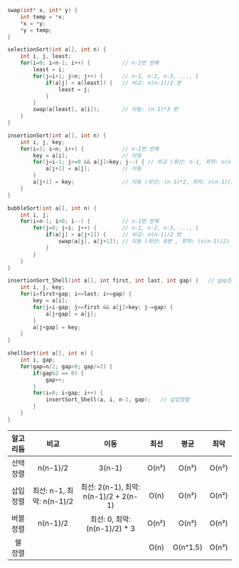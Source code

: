 ```c
swap(int* x, int* y) {
    int temp = *x;
    *x = *y;
    *y = temp;
}

selectionSort(int a[], int n) {
    int i, j, least;
    for(i=0; i<n-1; i++) {          // n-1번 반복
        least = i;
        for(j=i+1; j<n; j++) {      // n-1, n-2, n-3, ..., 1
            if(a[j] < a[least]) {   // 비교: n(n-1)/2 번
                least = j;
            }
        }
        swap(a[least], a[i]);       // 이동: (n-1)*3 번
    }
}

insertionSort(int a[], int n) {
    int i, j, key;
    for(i=1; i<n; i++) {            // n-1번 반복
        key = a[i];                 // 이동
        for(j=i-1; j>=0 && a[j]>key; j--) { // 비교 (최선: n-1, 최악: n(n-1)/2)
            a[j+1] = a[j];          // 이동
        }
        a[j+1] = key;               // 이동 (최선: (n-1)*2, 최악: n(n-1)/2 + (n-1)*2)
    }
}

bubbleSort(int a[], int n) {
    int i, j;
    for(i=n-1; i>0; i--) {          // n-1번 반복
        for(j=0; j<i; j++) {        // n-1, n-2, n-3, ..., 1
            if(a[j] > a[j+1]) {     // 비교: n(n-1)/2 번
                swap(a[j], a[j+1]); // 이동 (최선: 0번 , 최악: (n(n-1)/2) * 3)
            }
        }
    }
}

insertionSort_Shell(int a[], int first, int last, int gap) {   // gap만큼씩 정렬
    int i, j, key;
    for(i=first+gap; i<=last; i+=gap) {
        key = a[i];
        for(j=i-gap; j>=first && a[j]>key; j-=gap) {
            a[j+gap] = a[j];
        }
        a[j+gap] = key;
    }
}

shellSort(int a[], int n) {
    int i, gap;
    for(gap=n/2; gap>0; gap/=2) {
        if(gap%2 == 0) {
            gap++;
        }
        for(i=0; i<gap; i++) {
            insertSort_Shell(a, i, n-1, gap);   // 삽입정렬
        }
    }
}
```

알고리듬|비교|이동|최선|평균|최악
:-:|:-:|:-:|:-:|:-:|:-:
선택정렬 | n(n-1)/2 | 3(n-1) | O(n²) | O(n²) | O(n²)
삽입정렬 | 최선: n-1, 최악: n(n-1)/2 | 최선: 2(n-1), 최악: n(n-1)/2 + 2(n-1) | O(n) | O(n²) | O(n²)
버블정렬 | n(n-1)/2 | 최선: 0, 최악: (n(n-1)/2) * 3 | O(n²) | O(n²) | O(n²)
쉘 정렬 | | | O(n) | O(n^1.5) | O(n²)